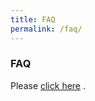```yaml
---
title: FAQ
permalink: /faq/
---
```

### **FAQ**

Please  [click here](/files/FAQs%20for%20Open%20House_updated%2027%20Nov%20(2).pdf) .